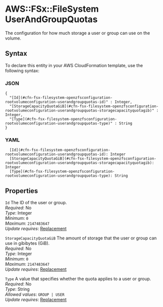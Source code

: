 # AWS::FSx::FileSystem UserAndGroupQuotas<a name="aws-properties-fsx-filesystem-openzfsconfiguration-rootvolumeconfiguration-userandgroupquotas"></a>

The configuration for how much storage a user or group can use on the volume\.

## Syntax<a name="aws-properties-fsx-filesystem-openzfsconfiguration-rootvolumeconfiguration-userandgroupquotas-syntax"></a>

To declare this entity in your AWS CloudFormation template, use the following syntax:

### JSON<a name="aws-properties-fsx-filesystem-openzfsconfiguration-rootvolumeconfiguration-userandgroupquotas-syntax.json"></a>

```
{
  "[Id](#cfn-fsx-filesystem-openzfsconfiguration-rootvolumeconfiguration-userandgroupquotas-id)" : Integer,
  "[StorageCapacityQuotaGiB](#cfn-fsx-filesystem-openzfsconfiguration-rootvolumeconfiguration-userandgroupquotas-storagecapacityquotagib)" : Integer,
  "[Type](#cfn-fsx-filesystem-openzfsconfiguration-rootvolumeconfiguration-userandgroupquotas-type)" : String
}
```

### YAML<a name="aws-properties-fsx-filesystem-openzfsconfiguration-rootvolumeconfiguration-userandgroupquotas-syntax.yaml"></a>

```
  [Id](#cfn-fsx-filesystem-openzfsconfiguration-rootvolumeconfiguration-userandgroupquotas-id): Integer
  [StorageCapacityQuotaGiB](#cfn-fsx-filesystem-openzfsconfiguration-rootvolumeconfiguration-userandgroupquotas-storagecapacityquotagib): Integer
  [Type](#cfn-fsx-filesystem-openzfsconfiguration-rootvolumeconfiguration-userandgroupquotas-type): String
```

## Properties<a name="aws-properties-fsx-filesystem-openzfsconfiguration-rootvolumeconfiguration-userandgroupquotas-properties"></a>

`Id` <a name="cfn-fsx-filesystem-openzfsconfiguration-rootvolumeconfiguration-userandgroupquotas-id"></a>
The ID of the user or group\.  
_Required_: No  
_Type_: Integer  
_Minimum_: `0`  
_Maximum_: `2147483647`  
_Update requires_: [Replacement](https://docs.aws.amazon.com/AWSCloudFormation/latest/UserGuide/using-cfn-updating-stacks-update-behaviors.html#update-replacement)

`StorageCapacityQuotaGiB` <a name="cfn-fsx-filesystem-openzfsconfiguration-rootvolumeconfiguration-userandgroupquotas-storagecapacityquotagib"></a>
The amount of storage that the user or group can use in gibibytes \(GiB\)\.  
_Required_: No  
_Type_: Integer  
_Minimum_: `0`  
_Maximum_: `2147483647`  
_Update requires_: [Replacement](https://docs.aws.amazon.com/AWSCloudFormation/latest/UserGuide/using-cfn-updating-stacks-update-behaviors.html#update-replacement)

`Type` <a name="cfn-fsx-filesystem-openzfsconfiguration-rootvolumeconfiguration-userandgroupquotas-type"></a>
A value that specifies whether the quota applies to a user or group\.  
_Required_: No  
_Type_: String  
_Allowed values_: `GROUP | USER`  
_Update requires_: [Replacement](https://docs.aws.amazon.com/AWSCloudFormation/latest/UserGuide/using-cfn-updating-stacks-update-behaviors.html#update-replacement)
